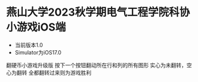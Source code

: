 # 燕山大学2023秋学期电气工程学院科协小游戏iOS端
- 当前版本1.0
- Simulator为iOS17.0

翻硬币小游戏升级版
按下一个按钮翻动所在行和列的所有图形
实心为未翻转，空心为翻转
全都翻转过来则为游戏胜利

